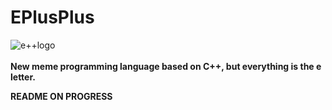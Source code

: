# EPlusPlus
![e++logo](http://image.noelshack.com/fichiers/2021/46/5/1637353648-epp.png)
<br><br>**New meme programming language based on C++, but everything is the e letter.**

**README ON PROGRESS**
